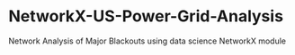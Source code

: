 # NetworkX-US-Power-Grid-Analysis
Network Analysis of Major Blackouts using data science NetworkX module
